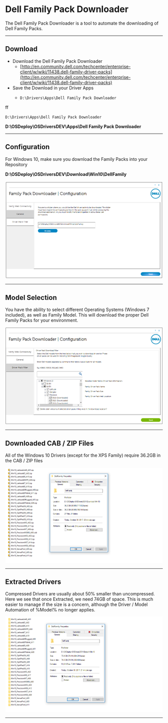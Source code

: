 # Dell Family Pack Downloader

The Dell Family Pack Downloader is a tool to automate the downloading of Dell Family Packs.

---

## Download

* Download the Dell Family Pack Downloader
  * [http://en.community.dell.com/techcenter/enterprise-client/w/wiki/11438.dell-family-driver-packs](http://en.community.dell.com/techcenter/enterprise-client/w/wiki/11438.dell-family-driver-packs)
* Save the Download in your Driver Apps
  * ```
    D:\Drivers\Apps\Dell Family Pack Downloader
    ```

ff



```
D:\Drivers\Apps\Dell Family Pack Downloader
```







**D:\OSDeploy\OSDriversDEV\Apps\Dell Family Pack Downloader**



---

## Configuration

For Windows 10, make sure you download the Family Packs into your Repository

**D:\OSDeploy\OSDriversDEV\Download\Win10\DellFamily**

![](/assets/2017-10-30_14-35-05.png)

---

## Model Selection

You have the ability to select different Operating Systems \(Windows 7 included\), as well as Family Model.  This will download the proper Dell Family Packs for your environment.

![](/assets/2017-10-27_15-06-01.png)

---

## Downloaded CAB / ZIP Files

All of the Windows 10 Drivers \(except for the XPS Family\) require 36.2GB in the CAB / ZIP files

![](/assets/2017-10-30_14-38-09.png)

---

## Extracted Drivers

Compressed Drivers are usually about 50% smaller than uncompressed.  Here we see that once Extracted, we need 74GB of space.  This is much easier to manage if the size is a concern, although the Driver / Model Automation of %Model% no longer applies.

![](/assets/2017-10-30_14-39-24.png)

---



